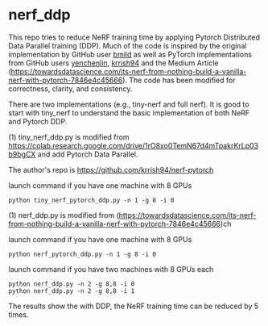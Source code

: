 # nerf_ddp


This repo tries to reduce NeRF training time by applying Pytorch Distributed Data Parallel training (DDP). Much of the code is inspired by the original implementation by GitHub user [bmild](https://github.com/bmild/nerf) as well as PyTorch implementations from GitHub users [yenchenlin](https://github.com/bmild/nerf), [krrish94](https://github.com/krrish94/nerf-pytorch/) and the Medium Article (https://towardsdatascience.com/its-nerf-from-nothing-build-a-vanilla-nerf-with-pytorch-7846e4c45666). The code has been modified for correctness, clarity, and consistency.


There are two implementations (e.g., tiny-nerf and full nerf). It is good to start with tiny_nerf to understand the basic implementation of both NeRF and Pytorch DDP.


(1) tiny_nerf_ddp.py is modified from https://colab.research.google.com/drive/1rO8xo0TemN67d4mTpakrKrLp03b9bgCX and add Pytorch Data Parallel.

The author's repo is https://github.com/krrish94/nerf-pytorch


launch command if you have one machine with 8 GPUs
```
python tiny_nerf_pytorch_ddp.py -n 1 -g 8 -i 0
```



(1) nerf_ddp.py is modified from (https://towardsdatascience.com/its-nerf-from-nothing-build-a-vanilla-nerf-with-pytorch-7846e4c45666)ch


launch command if you have one machine with 8 GPUs
```
python nerf_pytorch_ddp.py -n 1 -g 8 -i 0
```


launch command if you have two machines with 8 GPUs each
```
python nerf_ddp.py -n 2 -g 8,8 -i 0
python nerf_ddp.py -n 2 -g 8,8 -i 1
```

The results show the with DDP, the NeRF training time can be reduced by 5 times.

